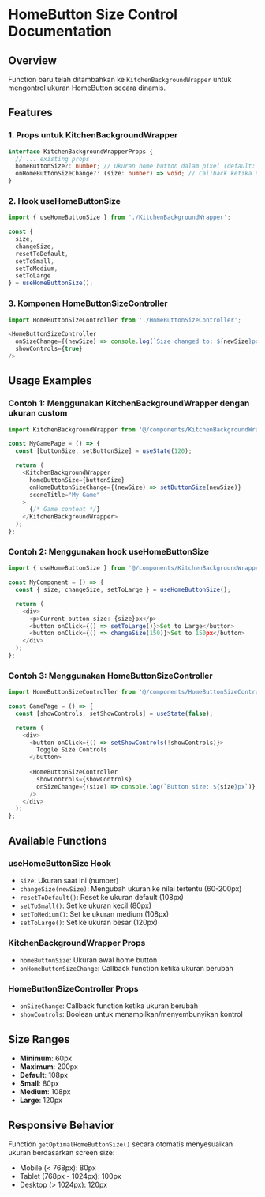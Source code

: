 # HomeButton Size Control Documentation

## Overview
Function baru telah ditambahkan ke `KitchenBackgroundWrapper` untuk mengontrol ukuran HomeButton secara dinamis.

## Features

### 1. Props untuk KitchenBackgroundWrapper
```typescript
interface KitchenBackgroundWrapperProps {
  // ... existing props
  homeButtonSize?: number; // Ukuran home button dalam pixel (default: 108)
  onHomeButtonSizeChange?: (size: number) => void; // Callback ketika ukuran berubah
}
```

### 2. Hook useHomeButtonSize
```typescript
import { useHomeButtonSize } from './KitchenBackgroundWrapper';

const { 
  size, 
  changeSize, 
  resetToDefault, 
  setToSmall, 
  setToMedium, 
  setToLarge 
} = useHomeButtonSize();
```

### 3. Komponen HomeButtonSizeController
```typescript
import HomeButtonSizeController from './HomeButtonSizeController';

<HomeButtonSizeController 
  onSizeChange={(newSize) => console.log(`Size changed to: ${newSize}px`)}
  showControls={true}
/>
```

## Usage Examples

### Contoh 1: Menggunakan KitchenBackgroundWrapper dengan ukuran custom
```typescript
import KitchenBackgroundWrapper from '@/components/KitchenBackgroundWrapper';

const MyGamePage = () => {
  const [buttonSize, setButtonSize] = useState(120);

  return (
    <KitchenBackgroundWrapper
      homeButtonSize={buttonSize}
      onHomeButtonSizeChange={(newSize) => setButtonSize(newSize)}
      sceneTitle="My Game"
    >
      {/* Game content */}
    </KitchenBackgroundWrapper>
  );
};
```

### Contoh 2: Menggunakan hook useHomeButtonSize
```typescript
import { useHomeButtonSize } from '@/components/KitchenBackgroundWrapper';

const MyComponent = () => {
  const { size, changeSize, setToLarge } = useHomeButtonSize();

  return (
    <div>
      <p>Current button size: {size}px</p>
      <button onClick={() => setToLarge()}>Set to Large</button>
      <button onClick={() => changeSize(150)}>Set to 150px</button>
    </div>
  );
};
```

### Contoh 3: Menggunakan HomeButtonSizeController
```typescript
import HomeButtonSizeController from '@/components/HomeButtonSizeController';

const GamePage = () => {
  const [showControls, setShowControls] = useState(false);

  return (
    <div>
      <button onClick={() => setShowControls(!showControls)}>
        Toggle Size Controls
      </button>
      
      <HomeButtonSizeController 
        showControls={showControls}
        onSizeChange={(size) => console.log(`Button size: ${size}px`)}
      />
    </div>
  );
};
```

## Available Functions

### useHomeButtonSize Hook
- `size`: Ukuran saat ini (number)
- `changeSize(newSize)`: Mengubah ukuran ke nilai tertentu (60-200px)
- `resetToDefault()`: Reset ke ukuran default (108px)
- `setToSmall()`: Set ke ukuran kecil (80px)
- `setToMedium()`: Set ke ukuran medium (108px)
- `setToLarge()`: Set ke ukuran besar (120px)

### KitchenBackgroundWrapper Props
- `homeButtonSize`: Ukuran awal home button
- `onHomeButtonSizeChange`: Callback function ketika ukuran berubah

### HomeButtonSizeController Props
- `onSizeChange`: Callback function ketika ukuran berubah
- `showControls`: Boolean untuk menampilkan/menyembunyikan kontrol

## Size Ranges
- **Minimum**: 60px
- **Maximum**: 200px
- **Default**: 108px
- **Small**: 80px
- **Medium**: 108px
- **Large**: 120px

## Responsive Behavior
Function `getOptimalHomeButtonSize()` secara otomatis menyesuaikan ukuran berdasarkan screen size:
- Mobile (< 768px): 80px
- Tablet (768px - 1024px): 100px
- Desktop (> 1024px): 120px
